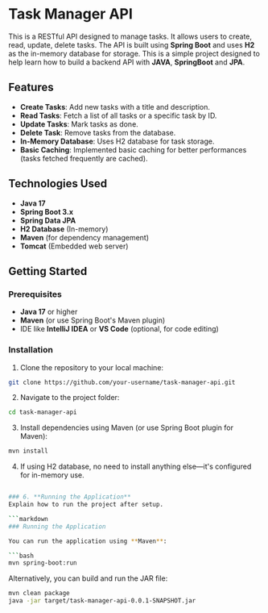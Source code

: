 # Task Manager API

This is a RESTful API designed to manage tasks. It allows users to create, read, update, delete tasks. The API is built using **Spring Boot** and uses **H2** as the in-memory database for storage. This is a simple project designed to help learn how to build a backend API with **JAVA**, **SpringBoot** and **JPA**.

## Features

- **Create Tasks**: Add new tasks with a title and description.
- **Read Tasks**: Fetch a list of all tasks or a specific task by ID.
- **Update Tasks**: Mark tasks as done.
- **Delete Task**: Remove tasks from the database.
- **In-Memory Database**: Uses H2 database for task storage.
- **Basic Caching**: Implemented basic caching for better performances (tasks fetched frequently are cached).

## Technologies Used

- **Java 17**
- **Spring Boot 3.x**
- **Spring Data JPA**
- **H2 Database** (In-memory)
- **Maven** (for dependency management)
- **Tomcat** (Embedded web server)

## Getting Started
### Prerequisites

- **Java 17** or higher
- **Maven** (or use Spring Boot's Maven plugin)
- IDE like **IntelliJ IDEA** or **VS Code** (optional, for code editing)

### Installation

1. Clone the repository to your local machine:

```bash
git clone https://github.com/your-username/task-manager-api.git
```

2. Navigate to the project folder:
```bash 
cd task-manager-api
```
3. Install dependencies using Maven (or use Spring Boot plugin for Maven):
```bash
mvn install
```
4. If using H2 database, no need to install anything else—it's configured for in-memory use.
```bash

### 6. **Running the Application**
Explain how to run the project after setup.

```markdown
### Running the Application

You can run the application using **Maven**:

```bash
mvn spring-boot:run

```
Alternatively, you can build and run the JAR file:

```bash
mvn clean package
java -jar target/task-manager-api-0.0.1-SNAPSHOT.jar

```

